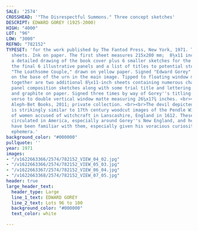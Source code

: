 ```yaml
---
SALE: '2574'
CROSSHEAD: '"The Disrespectful Summons." Three concept sketches'
DESCRIPT: EDWARD GOREY (1925-2000)
HIGH: "4000"
LOT: "96"
LOW: "3000"
REFNO: "782152"
TYPESET: 'for the work published by The Fantod Press, New York, 1971. Three separate
  sheets. Ink on paper. The first sheet measures 215x280 mm;  8½x11 inches and contains
  a detailed drawing of the book cover plus 6 smaller sketches for the layouts of
  the final 6 illustrative panels and a list of titles to potential stories, including
  "The Loathsome Couple," drawn on yellow paper. Signed "Edward Gorey" somewhat hastily
  on the base of the urn in the main image. Tipped to floating window matte and framed.<br>Matted
  together are two additional 8½x11-inch sheets containing numerous character and
  panel composition sketches along with some trial title and lettering designs. Ink
  and graphite on paper. Signed three times by way of Gorey''s titling.  Mounted along
  verso to double vertical window matte measuring 26¼x17¾ inches. <br><br>Provenance:
  Aleph-Bet Books, 2011; private collection. <br><br>The devil depicted in the sketches
  is strikingly similar to 17th century woodcut images of the Pendle Witches, a group
  of women accused of witchcraft in Lanscashire, England in 1612. These images were
  circulated in America, especially around Gorey''s New England, and he would likely
  have been familiar with them, especially given his voracious curiosity for visual
  ephemera.'
background_color: "#000000"
pullquote: ''
year: 1971
images:
- "/v1622663366/2574/782152_VIEW_04_02.jpg"
- "/v1622663366/2574/782152_VIEW_05_03.jpg"
- "/v1622663367/2574/782152_VIEW_06_04.jpg"
- "/v1622663368/2574/782152_VIEW_07_05.jpg"
header: true
large_header_text:
  header_type: Large
  line_1_text: EDWARD GOREY
  line_2_text: Lots 96 to 100
  background_color: "#000000"
  text_color: white

---
```

